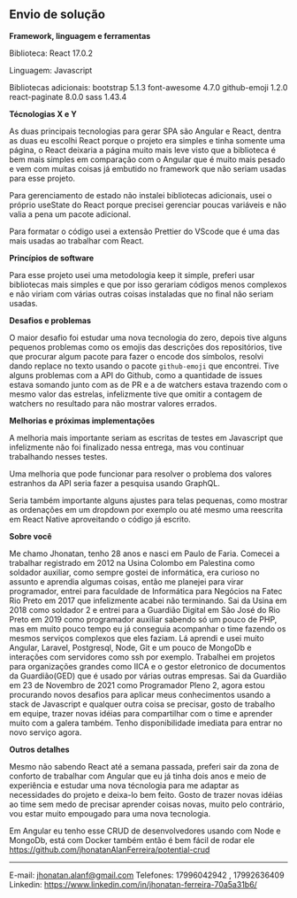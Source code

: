 ## Envio de solução

**Framework, linguagem e ferramentas**

Biblioteca:
  React 17.0.2

Linguagem:
  Javascript

Bibliotecas adicionais:
  bootstrap 5.1.3
  font-awesome 4.7.0
  github-emoji 1.2.0
  react-paginate 8.0.0
  sass 1.43.4

**Técnologias X e Y**

As duas principais tecnologias para gerar SPA são Angular e React, dentra as duas eu escolhi React porque o projeto era simples e tinha somente uma página, o React deixaria a página muito mais leve visto que a biblioteca é bem mais simples em comparação com o Angular que é muito mais pesado e vem com muitas coisas já embutido no framework que não seriam usadas para esse projeto.

Para gerenciamento de estado não instalei bibliotecas adicionais, usei o próprio useState do React porque precisei gerenciar poucas variáveis e não valia a pena um pacote adicional.

Para formatar o código usei a extensão Prettier do VScode que é uma das mais usadas ao trabalhar com React.

**Princípios de software**

Para esse projeto usei uma metodologia keep it simple, preferi usar bibliotecas mais simples e que por isso gerariam códigos menos complexos e não viriam com várias outras coisas instaladas que no final não seriam usadas.

**Desafios e problemas**

O maior desafio foi estudar uma nova tecnologia do zero, depois tive alguns pequenos problemas como os emojis das descrições dos repositórios, tive que procurar algum pacote para fazer o encode dos símbolos, resolvi dando replace no texto usando o pacote `github-emoji` que encontrei. Tive alguns problemas com a API do Github, como a quantidade de issues estava somando junto com as de PR e a de watchers estava trazendo com o mesmo valor das estrelas, infelizmente tive que omitir a contagem de watchers no resultado para não mostrar valores errados.

**Melhorias e próximas implementações**

A melhoria mais importante seriam as escritas de testes em Javascript que infelizmente não foi finalizado nessa entrega, mas vou continuar trabalhando nesses testes.

Uma melhoria que pode funcionar para resolver o problema dos valores estranhos da API seria fazer a pesquisa usando GraphQL.

Seria também importante alguns ajustes para telas pequenas, como mostrar as ordenações em um dropdown por exemplo ou até mesmo uma reescrita em React Native aproveitando o código já escrito.

**Sobre você**

Me chamo Jhonatan, tenho 28 anos e nasci em Paulo de Faria. Comecei a trabalhar registrado em 2012 na Usina Colombo em Palestina como soldador auxiliar, como sempre gostei de informática, era curioso no assunto e aprendia algumas coisas, então me planejei para virar programador, entrei para faculdade de Informática para Negócios na Fatec Rio Preto em 2017 que infelizmente acabei não terminando. Sai da Usina em 2018 como soldador 2 e entrei para a Guardião Digital em São José do Rio Preto em 2019 como programador auxiliar sabendo só um pouco de PHP, mas em muito pouco tempo eu já conseguia acompanhar o time fazendo os mesmos serviços complexos que eles faziam. Lá aprendi e usei muito Angular, Laravel, Postgresql, Node, Git e um pouco de MongoDb e interações com servidores como ssh por exemplo. Trabalhei em projetos para organizações grandes como IICA e o gestor eletronico de documentos da Guardião(GED) que é usado por várias outras empresas. Sai da Guardião em 23 de Novembro de 2021 como Programador Pleno 2, agora estou procurando novos desafios para aplicar meus conhecimentos usando a stack de Javascript e qualquer outra coisa se precisar, gosto de trabalho em equipe, trazer novas idéias para compartilhar com o time e aprender muito com a galera também. Tenho disponibilidade imediata para entrar no novo serviço agora.

**Outros detalhes**

Mesmo não sabendo React até a semana passada, preferi sair da zona de conforto de trabalhar com Angular que eu já tinha dois anos e meio de experiência e estudar uma nova técnologia para me adaptar as necessidades do projeto e deixa-lo bem feito. Gosto de trazer novas idéias ao time sem medo de precisar aprender coisas novas, muito pelo contrário, vou estar muito empougado para uma nova tecnologia.

Em Angular eu tenho esse CRUD de desenvolvedores usando com Node e MongoDb, está com Docker também então é bem fácil de rodar ele
https://github.com/jhonatanAlanFerreira/potential-crud

---

E-mail: jhonatan.alanf@gmail.com
Telefones: 17996042942 , 17992636409
Linkedin: https://www.linkedin.com/in/jhonatan-ferreira-70a5a31b6/